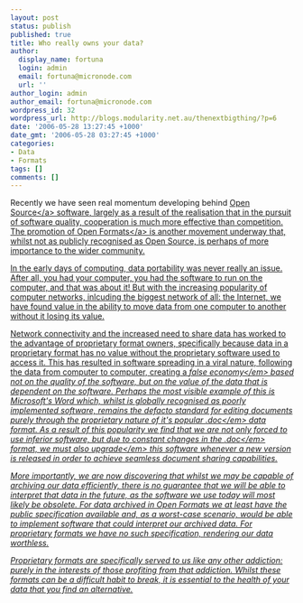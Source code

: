```yaml
---
layout: post
status: publish
published: true
title: Who really owns your data?
author:
  display_name: fortuna
  login: admin
  email: fortuna@micronode.com
  url: ''
author_login: admin
author_email: fortuna@micronode.com
wordpress_id: 32
wordpress_url: http://blogs.modularity.net.au/thenextbigthing/?p=6
date: '2006-05-28 13:27:45 +1000'
date_gmt: '2006-05-28 03:27:45 +1000'
categories:
- Data
- Formats
tags: []
comments: []
---
```

<p>Recently we have seen real momentum developing behind <a href="http:&#47;&#47;www.opensource.org&#47;">Open Source<&#47;a> software, largely as a result of the realisation that in the pursuit of software quality, cooperation is much more effective than competition. The promotion of <a href="http:&#47;&#47;www.openformats.org&#47;en">Open Formats<&#47;a> is another movement underway that, whilst not as publicly recognised as Open Source, is perhaps of more importance to the wider community.</p>
<p>In the early days of computing, data portability was never really an issue. After all, you had your computer, you had the software to run on the computer, and that was about it! But with the increasing popularity of computer networks, inlcuding the biggest network of all: the Internet, we have found value in the ability to move data from one computer to another without it losing its value.</p>
<p>Network connectivity and the increased need to share data has worked to the advantage of proprietary format owners, specifically because data in a proprietary format has no value without the proprietary software used to access it. This has resulted in software spreading in a viral nature, following the data from computer to computer, creating a <em>false economy<&#47;em> based not on the quality of the software, but on the value of the data that is dependent on the software. Perhaps the most visible example of this is Microsoft's Word which, whilst is globally recognised as poorly implemented software, remains the defacto standard for editing documents purely through the proprietary nature of it's popular <em>.doc<&#47;em> data format. As a result of this popularity we find that we are not only forced to use inferior software, but due to constant changes in the <em>.doc<&#47;em> format, we must also <em>upgrade<&#47;em> this software whenever a new version is released in order to achieve seamless document sharing capabilities.</p>
<p>More importantly, we are now discovering that whilst we may be capable of archiving our data efficiently, there is no guarantee that we will be able to interpret that data in the future, as the software we use today will most likely be obsolete. For data archived in Open Formats we at least have the public specification available and, as a worst-case scenario, would be able to implement software that could interpret our archived data. For proprietary formats we have no such specification, rendering our data worthless.</p>
<p>Proprietary formats are specifically served to us like any other addiction: purely in the interests of those profiting from that addiction. Whilst these formats can be a difficult habit to break, it is essential to the health of your data that you find an alternative.</p>

